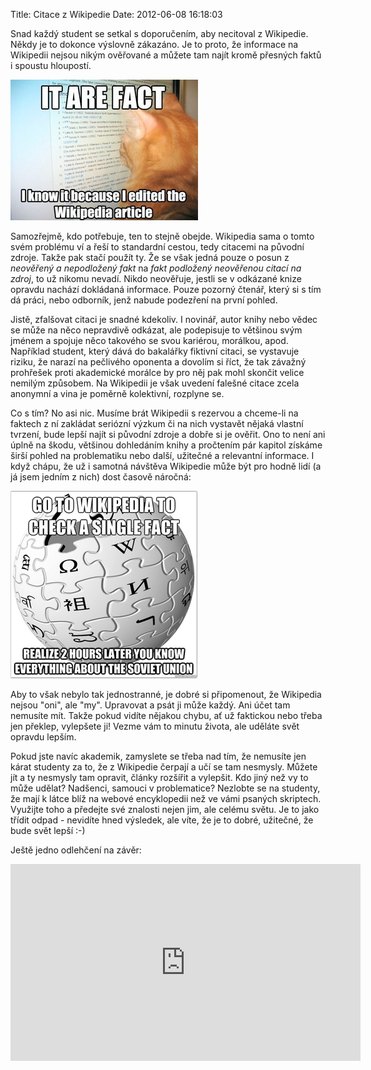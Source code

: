Title: Citace z Wikipedie
Date: 2012-06-08 16:18:03

Snad každý student se setkal s doporučením, aby necitoval z Wikipedie. Někdy je to dokonce výslovně zákazáno. Je to proto, že informace na Wikipedii nejsou nikým ověřované a můžete tam najít kromě přesných faktů i spoustu hloupostí.

![Wikipedia.](images/wikipediafact.jpg)

Samozřejmě, kdo potřebuje, ten to stejně obejde. Wikipedia sama o tomto svém problému ví a řeší to standardní cestou, tedy citacemi na původní zdroje. Takže pak stačí použít ty. Že se však jedná pouze o posun z *neověřený a nepodložený fakt* na *fakt podložený neověřenou citací na zdroj*, to už nikomu nevadí. Nikdo neověřuje, jestli se v odkázané knize opravdu nachází dokládaná informace. Pouze pozorný čtenář, který si s tím dá práci, nebo odborník, jenž nabude podezření na první pohled.

Jistě, zfalšovat citaci je snadné kdekoliv. I novinář, autor knihy nebo vědec se může na něco nepravdivě odkázat, ale podepisuje to většinou svým jménem a spojuje něco takového se svou kariérou, morálkou, apod. Například student, který dává do bakalářky fiktivní citaci, se vystavuje riziku, že narazí na pečlivého oponenta a dovolím si říct, že tak závažný prohřešek proti akademické morálce by pro něj pak mohl skončit velice nemilým způsobem. Na Wikipedii je však uvedení falešné citace zcela anonymní a vina je poměrně kolektivní, rozplyne se.

Co s tím? No asi nic. Musíme brát Wikipedii s rezervou a chceme-li na faktech z ní zakládat seriózní výzkum či na nich vystavět nějaká vlastní tvrzení, bude lepší najít si původní zdroje a dobře si je ověřit. Ono to není ani úplně na škodu, většinou dohledáním knihy a pročtením pár kapitol získáme širší pohled na problematiku nebo další, užitečné a relevantní informace. I když chápu, že už i samotná návštěva Wikipedie může být pro hodně lidí (a já jsem jedním z nich) dost časově náročná:

![Tohle známe asi všichni.](images/every-time-i-go-to-wikipedia.png)

Aby to však nebylo tak jednostranné, je dobré si připomenout, že Wikipedia nejsou "oni", ale "my". Upravovat a psát ji může každý. Ani účet tam nemusíte mít. Takže pokud vidíte nějakou chybu, ať už faktickou nebo třeba jen překlep, vylepšete ji! Vezme vám to minutu života, ale uděláte svět opravdu lepším.

Pokud jste navíc akademik, zamyslete se třeba nad tím, že nemusíte jen kárat studenty za to, že z Wikipedie čerpají a učí se tam nesmysly. Můžete jít a ty nesmysly tam opravit, články rozšířit a vylepšit. Kdo jiný než vy to může udělat? Nadšenci, samouci v problematice? Nezlobte se na studenty, že mají k látce blíž na webové encyklopedii než ve vámi psaných skriptech. Využijte toho a předejte své znalosti nejen jim, ale celému světu. Je to jako třídit odpad - nevidíte hned výsledek, ale víte, že je to dobré, užitečné, že bude svět lepší :-)

Ještě jedno odlehčení na závěr:

<iframe width="560" height="315" src="http://www.youtube.com/embed/Gy3bS3r8hsg" frameborder="0" allowfullscreen></iframe>
